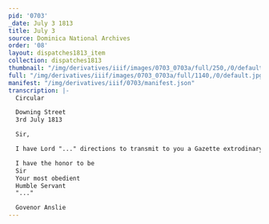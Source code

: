 ```yaml
---
pid: '0703'
_date: July 3 1813
title: July 3
source: Dominica National Archives
order: '08'
layout: dispatches1813_item
collection: dispatches1813
thumbnail: "/img/derivatives/iiif/images/0703_0703a/full/250,/0/default.jpg"
full: "/img/derivatives/iiif/images/0703_0703a/full/1140,/0/default.jpg"
manifest: "/img/derivatives/iiif/0703/manifest.json"
transcription: |-
  Circular

  Downing Street
  3rd July 1813

  Sir,

  I have Lord "..." directions to transmit to you a Gazette extrodinary published this day containing an account of a glorious and decisive victory obtained over the french arnys in Spain by the combined forces under the comand of Fulia "..." the Marquis of Willingtonon the 21st "..." near "...".

  I have the honor to be
  Sir
  Your most obedient
  Humble Servant
  "..."

  Govenor Anslie
---
```

